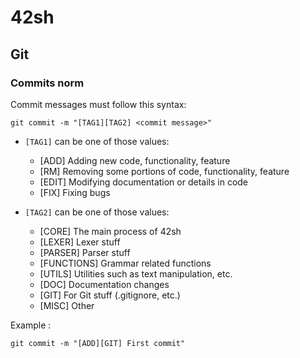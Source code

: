 # 42sh

## Git

### Commits norm

Commit messages must follow this syntax:

``git commit -m "[TAG1][TAG2] <commit message>"``

* ``[TAG1]`` can be one of those values:
    * [ADD] Adding new code, functionality, feature
    * [RM] Removing some portions of code, functionality, feature
    * [EDIT] Modifying documentation or details in code
    * [FIX] Fixing bugs

* ``[TAG2]`` can be one of those values:
    * [CORE] The main process of 42sh
    * [LEXER] Lexer stuff
    * [PARSER] Parser stuff
    * [FUNCTIONS] Grammar related functions
    * [UTILS] Utilities such as text manipulation, etc.
    * [DOC] Documentation changes
    * [GIT] For Git stuff (.gitignore, etc.)
    * [MISC] Other

Example :

``git commit -m "[ADD][GIT] First commit"``